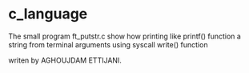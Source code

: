 # c_language

The small program ft_putstr.c show how printing like printf() function a string from terminal arguments using syscall write() function

writen by AGHOUJDAM ETTIJANI.
